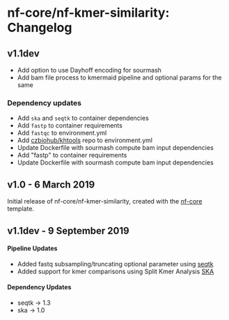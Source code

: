 # nf-core/nf-kmer-similarity: Changelog

## v1.1dev

* Add option to use Dayhoff encoding for sourmash
* Add bam file process to kmermaid pipeline and optional params
  for the same

### Dependency updates
* Add `ska` and `seqtk` to container dependencies
* Add `fastp` to container requirements
* Add `fastqc` to environment.yml
* Add [czbiohub/khtools](https://github.com/czbiohub/kh-tools/) repo to environment.yml
* Update Dockerfile with sourmash compute bam input dependencies
* Add "fastp" to container requirements
* Update Dockerfile with sourmash compute bam input dependencies

## v1.0 - 6 March 2019

Initial release of nf-core/nf-kmer-similarity, created with the [nf-core](http://nf-co.re/) template.

## v1.1dev - 9 September 2019

#### Pipeline Updates
* Added fastq subsampling/truncating optional parameter using [seqtk](https://github.com/lh3/seqtk)
* Added support for kmer comparisons using Split Kmer Analysis [SKA](https://github.com/simonrharris/SKA)

#### Dependency Updates
* seqtk -> 1.3
* ska -> 1.0
